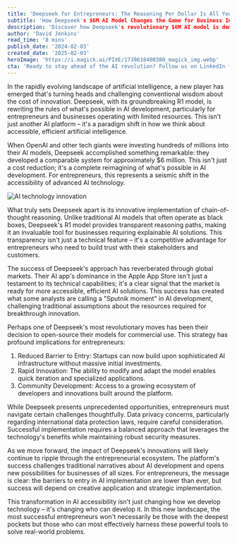 ```yaml
---
title: 'Deepseek for Entrepreneurs: The Reasoning Per Dollar Is All You Need'
subtitle: 'How Deepseek's $6M AI Model Changes the Game for Business Innovation'
description: 'Discover how Deepseek's revolutionary $6M AI model is democratizing artificial intelligence for entrepreneurs and businesses. Learn about their innovative chain-of-thought reasoning approach and open-source strategy that's changing the game in AI accessibility and implementation.'
author: 'David Jenkins'
read_time: '8 mins'
publish_date: '2024-02-03'
created_date: '2025-02-03'
heroImage: 'https://i.magick.ai/PIXE/1738618400380_magick_img.webp'
cta: 'Ready to stay ahead of the AI revolution? Follow us on LinkedIn for daily insights on how emerging technologies like Deepseek are reshaping the future of entrepreneurship.'
---
```


In the rapidly evolving landscape of artificial intelligence, a new player has emerged that's turning heads and challenging conventional wisdom about the cost of innovation. Deepseek, with its groundbreaking R1 model, is rewriting the rules of what's possible in AI development, particularly for entrepreneurs and businesses operating with limited resources. This isn't just another AI platform – it's a paradigm shift in how we think about accessible, efficient artificial intelligence.

When OpenAI and other tech giants were investing hundreds of millions into their AI models, Deepseek accomplished something remarkable: they developed a comparable system for approximately $6 million. This isn't just a cost reduction; it's a complete reimagining of what's possible in AI development. For entrepreneurs, this represents a seismic shift in the accessibility of advanced AI technology.

![AI technology innovation](https://i.magick.ai/PIXE/1738618400380_magick_img.webp)

What truly sets Deepseek apart is its innovative implementation of chain-of-thought reasoning. Unlike traditional AI models that often operate as black boxes, Deepseek's R1 model provides transparent reasoning paths, making it an invaluable tool for businesses requiring explainable AI solutions. This transparency isn't just a technical feature – it's a competitive advantage for entrepreneurs who need to build trust with their stakeholders and customers.

The success of Deepseek's approach has reverberated through global markets. Their AI app's dominance in the Apple App Store isn't just a testament to its technical capabilities; it's a clear signal that the market is ready for more accessible, efficient AI solutions. This success has created what some analysts are calling a "Sputnik moment" in AI development, challenging traditional assumptions about the resources required for breakthrough innovation.

Perhaps one of Deepseek's most revolutionary moves has been their decision to open-source their models for commercial use. This strategy has profound implications for entrepreneurs:

1. Reduced Barrier to Entry: Startups can now build upon sophisticated AI infrastructure without massive initial investments.
2. Rapid Innovation: The ability to modify and adapt the model enables quick iteration and specialized applications.
3. Community Development: Access to a growing ecosystem of developers and innovations built around the platform.

While Deepseek presents unprecedented opportunities, entrepreneurs must navigate certain challenges thoughtfully. Data privacy concerns, particularly regarding international data protection laws, require careful consideration. Successful implementation requires a balanced approach that leverages the technology's benefits while maintaining robust security measures.

As we move forward, the impact of Deepseek's innovations will likely continue to ripple through the entrepreneurial ecosystem. The platform's success challenges traditional narratives about AI development and opens new possibilities for businesses of all sizes. For entrepreneurs, the message is clear: the barriers to entry in AI implementation are lower than ever, but success will depend on creative application and strategic implementation.

This transformation in AI accessibility isn't just changing how we develop technology – it's changing who can develop it. In this new landscape, the most successful entrepreneurs won't necessarily be those with the deepest pockets but those who can most effectively harness these powerful tools to solve real-world problems.